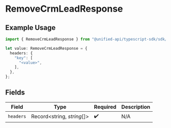 # RemoveCrmLeadResponse

## Example Usage

```typescript
import { RemoveCrmLeadResponse } from "@unified-api/typescript-sdk/sdk/models/operations";

let value: RemoveCrmLeadResponse = {
  headers: {
    "key": [
      "<value>",
    ],
  },
};
```

## Fields

| Field                      | Type                       | Required                   | Description                |
| -------------------------- | -------------------------- | -------------------------- | -------------------------- |
| `headers`                  | Record<string, *string*[]> | :heavy_check_mark:         | N/A                        |
